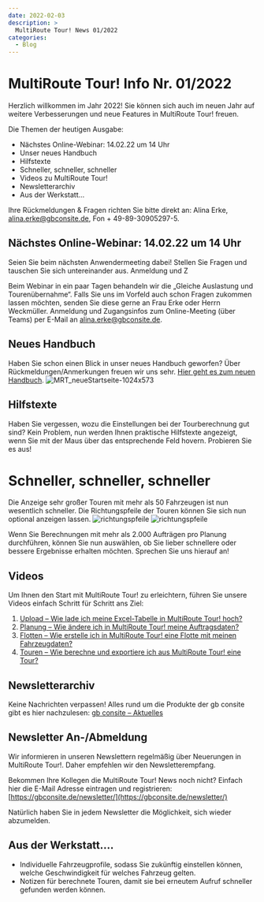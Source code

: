 ```yaml
---
date: 2022-02-03
description: >
  MultiRoute Tour! News 01/2022
categories:
  - Blog
---
```


# MultiRoute Tour! Info Nr. 01/2022

Herzlich willkommen im Jahr 2022!
Sie können sich auch im neuen Jahr auf weitere Verbesserungen und neue Features in MultiRoute Tour! freuen.

Die Themen der heutigen Ausgabe:

- Nächstes Online-Webinar: 14.02.22 um 14 Uhr
- Unser neues Handbuch
- Hilfstexte
- Schneller, schneller, schneller
- Videos zu MultiRoute Tour!
- Newsletterarchiv
- Aus der Werkstatt…

<!-- more -->

Ihre Rückmeldungen & Fragen richten Sie bitte direkt an: Alina Erke, alina.erke@gbconsite.de, Fon + 49-89-30905297-5.

## Nächstes Online-Webinar: 14.02.22 um 14 Uhr

Seien Sie beim nächsten Anwendermeeting dabei! Stellen Sie Fragen und tauschen Sie sich untereinander aus. Anmeldung und Z

Beim Webinar in ein paar Tagen behandeln wir die „Gleiche Auslastung und Tourenübernahme“.
Falls Sie uns im Vorfeld auch schon Fragen zukommen lassen möchten, senden Sie diese gerne an Frau Erke oder Herrn Weckmüller.
Anmeldung und Zugangsinfos zum Online-Meeting (über Teams) per E-Mail an alina.erke@gbconsite.de.

## Neues Handbuch

Haben Sie schon einen Blick in unser neues Handbuch geworfen? Über Rückmeldungen/Anmerkungen freuen wir uns sehr.
[Hier geht es zum neuen Handbuch](https://tour.multiroute.de/).
![MRT_neueStartseite-1024x573](https://github.com/gbconsite/MultiRoute-Tour/assets/99329016/7edfdb8f-9965-48ed-8c0c-f5ef460587ea)


## Hilfstexte

Haben Sie vergessen, wozu die Einstellungen bei der Tourberechnung gut sind? Kein Problem, nun werden Ihnen praktische Hilfstexte angezeigt, wenn Sie mit der Maus über das entsprechende Feld hovern. Probieren Sie es aus!

# Schneller, schneller, schneller

Die Anzeige sehr großer Touren mit mehr als 50 Fahrzeugen ist nun wesentlich schneller. Die Richtungspfeile der Touren können Sie sich nun optional anzeigen lassen.
![richtungspfeile](https://github.com/gbconsite/MultiRoute-Tour/assets/99329016/e59cbcdc-63ce-47d4-8654-f946532ce403)
![richtungspfeile](https://github.com/gbconsite/MultiRoute-Tour/assets/99329016/9eeb1c74-fbac-42d2-ae27-baf3f931245f)

Wenn Sie Berechnungen mit mehr als 2.000 Aufträgen pro Planung durchführen, können Sie nun auswählen, ob Sie lieber schnellere oder bessere Ergebnisse erhalten möchten. Sprechen Sie uns hierauf an!

## Videos

Um Ihnen den Start mit MultiRoute Tour! zu erleichtern, führen Sie unsere Videos einfach Schritt für Schritt ans Ziel:

1. [Upload – Wie lade ich meine Excel-Tabelle in MultiRoute Tour! hoch?](https://youtu.be/MH_X33FIeZ4)
2. [Planung – Wie ändere ich in MultiRoute Tour! meine Auftragsdaten?](https://youtu.be/6g8or6JhefA)
3. [Flotten – Wie erstelle ich in MultiRoute Tour! eine Flotte mit meinen Fahrzeugdaten?](https://youtu.be/P-ZWiFxW47w)
4. [Touren – Wie berechne und exportiere ich aus MultiRoute Tour! eine Tour?](https://youtu.be/KBVUdJhmuG0)

## Newsletterarchiv

Keine Nachrichten verpassen! Alles rund um die Produkte der gb consite gibt es hier nachzulesen: [gb consite – Aktuelles](https://gbconsite.de/aktuelles/)


## Newsletter An-/Abmeldung

Wir informieren in unseren Newslettern regelmäßig über Neuerungen in MultiRoute Tour!. Daher empfehlen wir den Newsletterempfang.

Bekommen Ihre Kollegen die MultiRoute Tour! News noch nicht? Einfach hier die E-Mail Adresse eintragen und registrieren:
[https://gbconsite.de/newsletter/](https://gbconsite.de/newsletter/)

Natürlich haben Sie in jedem Newsletter die Möglichkeit, sich wieder abzumelden.

## Aus der Werkstatt….

- Individuelle Fahrzeugprofile, sodass Sie zukünftig einstellen können, welche Geschwindigkeit für welches Fahrzeug gelten.
- Notizen für berechnete Touren, damit sie bei erneutem Aufruf schneller gefunden werden können.


